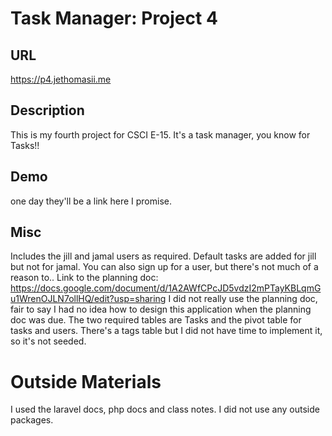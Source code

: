 # Task Manager: Project 4 

## URL
https://p4.jethomasii.me

## Description
This is my fourth project for CSCI E-15. It's a task manager, you know for Tasks!! 

## Demo
one day they'll be a link here I promise.

## Misc
Includes the jill and jamal users as required. Default tasks are added for jill but not for jamal. You can also sign up for a user, but there's not much of a reason to..
Link to the planning doc: https://docs.google.com/document/d/1A2AWfCPcJD5vdzI2mPTayKBLqmGu1WrenOJLN7ollHQ/edit?usp=sharing
I did not really use the planning doc, fair to say I had no idea how to design this application when the planning doc was due.
The two required tables are Tasks and the pivot table for tasks and users. There's a tags table but I did not have time to implement it, so it's not seeded.

# Outside Materials
I used the laravel docs, php docs and class notes. I did not use any outside packages.
